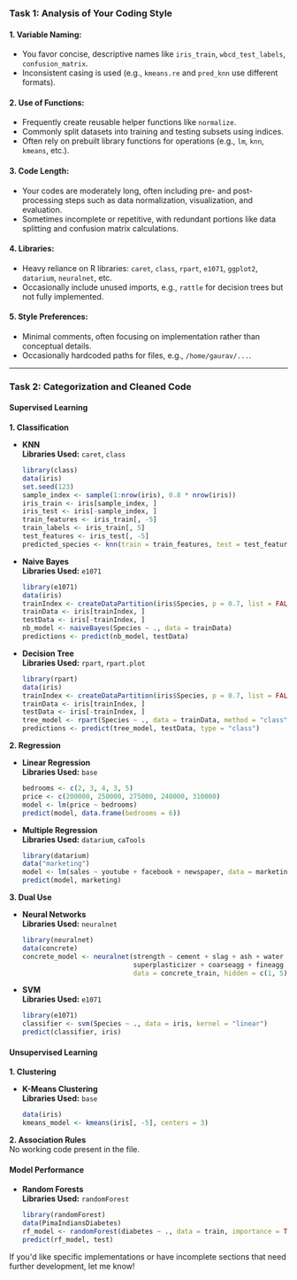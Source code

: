 
### **Task 1: Analysis of Your Coding Style**

#### **1. Variable Naming:**
- You favor concise, descriptive names like `iris_train`, `wbcd_test_labels`, `confusion_matrix`.
- Inconsistent casing is used (e.g., `kmeans.re` and `pred_knn` use different formats).

#### **2. Use of Functions:**
- Frequently create reusable helper functions like `normalize`.
- Commonly split datasets into training and testing subsets using indices.
- Often rely on prebuilt library functions for operations (e.g., `lm`, `knn`, `kmeans`, etc.).

#### **3. Code Length:**
- Your codes are moderately long, often including pre- and post-processing steps such as data normalization, visualization, and evaluation.
- Sometimes incomplete or repetitive, with redundant portions like data splitting and confusion matrix calculations.

#### **4. Libraries:**
- Heavy reliance on R libraries: `caret`, `class`, `rpart`, `e1071`, `ggplot2`, `datarium`, `neuralnet`, etc.
- Occasionally include unused imports, e.g., `rattle` for decision trees but not fully implemented.

#### **5. Style Preferences:**
- Minimal comments, often focusing on implementation rather than conceptual details.
- Occasionally hardcoded paths for files, e.g., `/home/gaurav/...`.

---

### **Task 2: Categorization and Cleaned Code**

#### **Supervised Learning**

**1. Classification**
   - **KNN**  
     **Libraries Used:** `caret`, `class`  
     ```r
     library(class)
     data(iris)
     set.seed(123)
     sample_index <- sample(1:nrow(iris), 0.8 * nrow(iris))
     iris_train <- iris[sample_index, ]
     iris_test <- iris[-sample_index, ]
     train_features <- iris_train[, -5]
     train_labels <- iris_train[, 5]
     test_features <- iris_test[, -5]
     predicted_species <- knn(train = train_features, test = test_features, cl = train_labels, k = 3)
     ```
     
   - **Naive Bayes**  
     **Libraries Used:** `e1071`  
     ```r
     library(e1071)
     data(iris)
     trainIndex <- createDataPartition(iris$Species, p = 0.7, list = FALSE)
     trainData <- iris[trainIndex, ]
     testData <- iris[-trainIndex, ]
     nb_model <- naiveBayes(Species ~ ., data = trainData)
     predictions <- predict(nb_model, testData)
     ```
     
   - **Decision Tree**  
     **Libraries Used:** `rpart`, `rpart.plot`  
     ```r
     library(rpart)
     data(iris)
     trainIndex <- createDataPartition(iris$Species, p = 0.7, list = FALSE)
     trainData <- iris[trainIndex, ]
     testData <- iris[-trainIndex, ]
     tree_model <- rpart(Species ~ ., data = trainData, method = "class")
     predictions <- predict(tree_model, testData, type = "class")
     ```

**2. Regression**
   - **Linear Regression**  
     **Libraries Used:** `base`  
     ```r
     bedrooms <- c(2, 3, 4, 3, 5)
     price <- c(200000, 250000, 275000, 240000, 310000)
     model <- lm(price ~ bedrooms)
     predict(model, data.frame(bedrooms = 6))
     ```
     
   - **Multiple Regression**  
     **Libraries Used:** `datarium`, `caTools`  
     ```r
     library(datarium)
     data("marketing")
     model <- lm(sales ~ youtube + facebook + newspaper, data = marketing)
     predict(model, marketing)
     ```

**3. Dual Use**
   - **Neural Networks**  
     **Libraries Used:** `neuralnet`  
     ```r
     library(neuralnet)
     data(concrete)
     concrete_model <- neuralnet(strength ~ cement + slag + ash + water +
                                 superplasticizer + coarseagg + fineagg + age,
                                 data = concrete_train, hidden = c(1, 5))
     ```
     
   - **SVM**  
     **Libraries Used:** `e1071`  
     ```r
     library(e1071)
     classifier <- svm(Species ~ ., data = iris, kernel = "linear")
     predict(classifier, iris)
     ```

#### **Unsupervised Learning**

**1. Clustering**
   - **K-Means Clustering**  
     **Libraries Used:** `base`  
     ```r
     data(iris)
     kmeans_model <- kmeans(iris[, -5], centers = 3)
     ```
     
**2. Association Rules**  
No working code present in the file.

#### **Model Performance**
   - **Random Forests**  
     **Libraries Used:** `randomForest`  
     ```r
     library(randomForest)
     data(PimaIndiansDiabetes)
     rf_model <- randomForest(diabetes ~ ., data = train, importance = TRUE)
     predict(rf_model, test)
     ```

If you'd like specific implementations or have incomplete sections that need further development, let me know!
